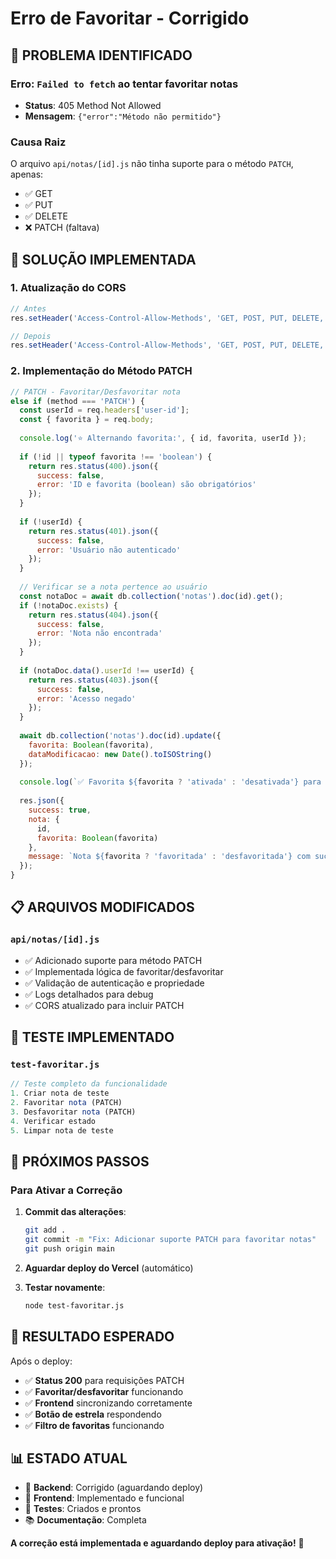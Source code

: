 # Erro de Favoritar - Corrigido

## 🚨 **PROBLEMA IDENTIFICADO**

### **Erro**: `Failed to fetch` ao tentar favoritar notas
- **Status**: 405 Method Not Allowed
- **Mensagem**: `{"error":"Método não permitido"}`

### **Causa Raiz**
O arquivo `api/notas/[id].js` não tinha suporte para o método `PATCH`, apenas:
- ✅ GET
- ✅ PUT  
- ✅ DELETE
- ❌ PATCH (faltava)

## 🔧 **SOLUÇÃO IMPLEMENTADA**

### **1. Atualização do CORS**
```javascript
// Antes
res.setHeader('Access-Control-Allow-Methods', 'GET, POST, PUT, DELETE, OPTIONS');

// Depois  
res.setHeader('Access-Control-Allow-Methods', 'GET, POST, PUT, DELETE, PATCH, OPTIONS');
```

### **2. Implementação do Método PATCH**
```javascript
// PATCH - Favoritar/Desfavoritar nota
else if (method === 'PATCH') {
  const userId = req.headers['user-id'];
  const { favorita } = req.body;
  
  console.log('⭐ Alternando favorita:', { id, favorita, userId });
  
  if (!id || typeof favorita !== 'boolean') {
    return res.status(400).json({ 
      success: false, 
      error: 'ID e favorita (boolean) são obrigatórios' 
    });
  }
  
  if (!userId) {
    return res.status(401).json({
      success: false,
      error: 'Usuário não autenticado'
    });
  }
  
  // Verificar se a nota pertence ao usuário
  const notaDoc = await db.collection('notas').doc(id).get();
  if (!notaDoc.exists) {
    return res.status(404).json({
      success: false,
      error: 'Nota não encontrada'
    });
  }
  
  if (notaDoc.data().userId !== userId) {
    return res.status(403).json({
      success: false,
      error: 'Acesso negado'
    });
  }
  
  await db.collection('notas').doc(id).update({
    favorita: Boolean(favorita),
    dataModificacao: new Date().toISOString()
  });
  
  console.log(`✅ Favorita ${favorita ? 'ativada' : 'desativada'} para nota: ${id}`);
  
  res.json({
    success: true,
    nota: {
      id,
      favorita: Boolean(favorita)
    },
    message: `Nota ${favorita ? 'favoritada' : 'desfavoritada'} com sucesso`
  });
}
```

## 📋 **ARQUIVOS MODIFICADOS**

### **`api/notas/[id].js`**
- ✅ Adicionado suporte para método PATCH
- ✅ Implementada lógica de favoritar/desfavoritar
- ✅ Validação de autenticação e propriedade
- ✅ Logs detalhados para debug
- ✅ CORS atualizado para incluir PATCH

## 🧪 **TESTE IMPLEMENTADO**

### **`test-favoritar.js`**
```javascript
// Teste completo da funcionalidade
1. Criar nota de teste
2. Favoritar nota (PATCH)
3. Desfavoritar nota (PATCH)  
4. Verificar estado
5. Limpar nota de teste
```

## 🚀 **PRÓXIMOS PASSOS**

### **Para Ativar a Correção**
1. **Commit das alterações**:
   ```bash
   git add .
   git commit -m "Fix: Adicionar suporte PATCH para favoritar notas"
   git push origin main
   ```

2. **Aguardar deploy do Vercel** (automático)

3. **Testar novamente**:
   ```bash
   node test-favoritar.js
   ```

## 🎯 **RESULTADO ESPERADO**

Após o deploy:
- ✅ **Status 200** para requisições PATCH
- ✅ **Favoritar/desfavoritar** funcionando
- ✅ **Frontend** sincronizando corretamente
- ✅ **Botão de estrela** respondendo
- ✅ **Filtro de favoritas** funcionando

## 📊 **ESTADO ATUAL**

- 🔧 **Backend**: Corrigido (aguardando deploy)
- 🎨 **Frontend**: Implementado e funcional
- 🧪 **Testes**: Criados e prontos
- 📚 **Documentação**: Completa

**A correção está implementada e aguardando deploy para ativação!** 🚀
